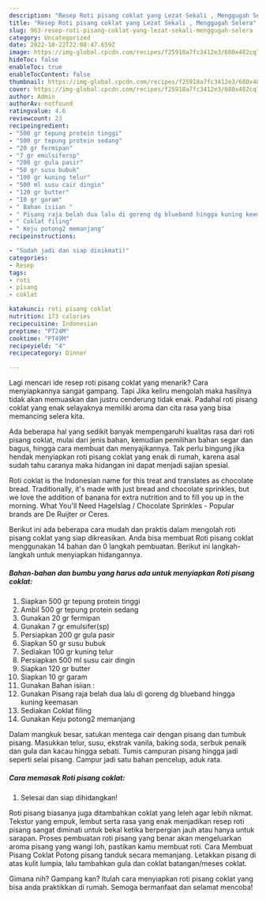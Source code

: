 ```yaml
---
description: "Resep Roti pisang coklat yang Lezat Sekali , Menggugah Selera"
title: "Resep Roti pisang coklat yang Lezat Sekali , Menggugah Selera"
slug: 963-resep-roti-pisang-coklat-yang-lezat-sekali-menggugah-selera
category: Uncategorized
date: 2022-10-22T22:08:47.659Z
image: https://img-global.cpcdn.com/recipes/f25918a7fc3412e3/680x482cq70/roti-pisang-coklat-foto-resep-utama.jpg
hideToc: false
enableToc: true
enableTocContent: false
thumbnail: https://img-global.cpcdn.com/recipes/f25918a7fc3412e3/680x482cq70/roti-pisang-coklat-foto-resep-utama.jpg
cover: https://img-global.cpcdn.com/recipes/f25918a7fc3412e3/680x482cq70/roti-pisang-coklat-foto-resep-utama.jpg
author: Admin
authorAv: notfound
ratingvalue: 4.6
reviewcount: 23
recipeingredient:
- "500 gr tepung protein tinggi"
- "500 gr tepung protein sedang"
- "20 gr fermipan"
- "7 gr emulsifersp"
- "200 gr gula pasir"
- "50 gr susu bubuk"
- "100 gr kuning telur"
- "500 ml susu cair dingin"
- "120 gr butter"
- "10 gr garam"
- " Bahan isiian "
- " Pisang raja belah dua lalu di goreng dg blueband hingga kuning keemasan"
- " Coklat filing"
- " Keju potong2 memanjang"
recipeinstructions:

- "Sudah jadi dan siap dinikmati!"
categories:
- Resep
tags:
- roti
- pisang
- coklat

katakunci: roti pisang coklat 
nutrition: 173 calories
recipecuisine: Indonesian
preptime: "PT24M"
cooktime: "PT49M"
recipeyield: "4"
recipecategory: Dinner

---
```



Lagi mencari ide resep roti pisang coklat yang menarik? Cara menyiapkannya sangat gampang. Tapi Jika keliru mengolah maka hasilnya tidak akan memuaskan dan justru cenderung tidak enak. Padahal roti pisang coklat yang enak selayaknya memiliki aroma dan cita rasa yang bisa memancing selera kita.


Ada beberapa hal yang sedikit banyak mempengaruhi kualitas rasa dari roti pisang coklat, mulai dari jenis bahan, kemudian pemilihan bahan segar dan bagus, hingga cara membuat dan menyajikannya. Tak perlu bingung jika hendak menyiapkan roti pisang coklat yang enak di rumah, karena asal sudah tahu caranya maka hidangan ini dapat menjadi sajian spesial.

Roti coklat is the Indonesian name for this treat and translates as chocolate bread. Traditionally, it&#39;s made with just bread and chocolate sprinkles, but we love the addition of banana for extra nutrition and to fill you up in the morning. What You&#39;ll Need Hagelslag / Chocolate Sprinkles - Popular brands are De Ruijter or Ceres.


Berikut ini ada beberapa cara mudah dan praktis dalam mengolah roti pisang coklat yang siap dikreasikan. Anda bisa membuat Roti pisang coklat menggunakan 14 bahan dan 0 langkah pembuatan. Berikut ini langkah-langkah untuk menyiapkan hidangannya.

<!--inarticleads1-->

##### Bahan-bahan dan bumbu yang harus ada untuk menyiapkan Roti pisang coklat:

1. Siapkan 500 gr tepung protein tinggi
1. Ambil 500 gr tepung protein sedang
1. Gunakan 20 gr fermipan
1. Gunakan 7 gr emulsifer(sp)
1. Persiapkan 200 gr gula pasir
1. Siapkan 50 gr susu bubuk
1. Sediakan 100 gr kuning telur
1. Persiapkan 500 ml susu cair dingin
1. Siapkan 120 gr butter
1. Siapkan 10 gr garam
1. Gunakan  Bahan isiian :
1. Gunakan  Pisang raja belah dua lalu di goreng dg blueband hingga kuning keemasan
1. Sediakan  Coklat filing
1. Gunakan  Keju potong2 memanjang


Dalam mangkuk besar, satukan mentega cair dengan pisang dan tumbuk pisang. Masukkan telur, susu, ekstrak vanila, baking soda, serbuk penaik dan gula dan kacau hingga sebati. Tumis campuran pisang hingga jadi seperti selai pisang. Campur jadi satu bahan pencelup, aduk rata. 

<!--inarticleads2-->

##### Cara memasak Roti pisang coklat:


1. Selesai dan siap dihidangkan!

Roti pisang biasanya juga ditambahkan coklat yang leleh agar lebih nikmat. Tekstur yang empuk, lembut serta rasa yang enak menjadikan resep roti pisang sangat diminati untuk bekal ketika berpergian jauh atau hanya untuk sarapan. Proses pembuatan roti pisang yang benar akan mengeluarkan aroma pisang yang wangi loh, pastikan kamu membuat roti. Cara Membuat Pisang Coklat Potong pisang tanduk secara memanjang. Letakkan pisang di atas kulit lumpia, lalu tambahkan gula dan coklat batangan/meses coklat. 

Gimana nih? Gampang kan? Itulah cara menyiapkan roti pisang coklat yang bisa anda praktikkan di rumah. Semoga bermanfaat dan selamat mencoba!
